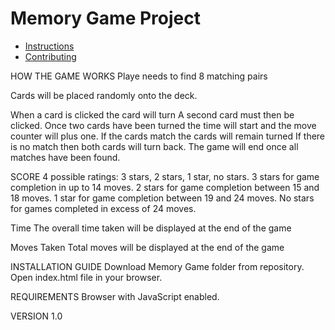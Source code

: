 # Memory Game Project

* [Instructions](#instructions)
* [Contributing](#contributing)

HOW THE GAME WORKS
Playe needs to find 8 matching pairs

Cards will be placed randomly onto the deck.

When a card is clicked the card will turn
A second card must then be clicked.
Once two cards have been turned the time will start and the move counter will plus one.
If the cards match the cards will remain turned
If there is no match then both cards will turn back.
The game will end once all matches have been found.

SCORE
4 possible ratings: 3 stars, 2 stars, 1 star, no stars.
3 stars for game completion in up to 14 moves.
2 stars for game completion between 15 and 18 moves.
1 star for game completion between 19 and 24 moves.
No stars for games completed in excess of 24 moves.

Time
The overall time taken will be displayed at the end of the game

Moves Taken
Total moves will be displayed at the end of the game


INSTALLATION GUIDE
Download Memory Game folder from repository.
Open index.html file in your browser.

REQUIREMENTS
Browser with JavaScript enabled.

VERSION
1.0


